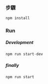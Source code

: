 ### 步驟
```js
npm install
```

### Run
##### Development
```js
npm run start-dev
```
##### finally
```js
npm run start
```